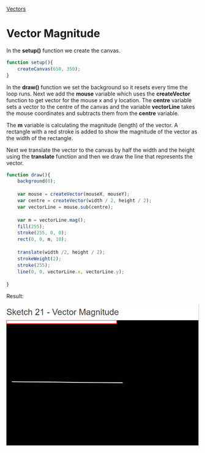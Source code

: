 [Vectors](../)

# Vector Magnitude

In the **setup()** function we create the canvas.

```js
function setup(){
    createCanvas(650, 350);
}
```
In the **draw()** function we set the background so it resets every time the loop runs. Next we add the **mouse** variable which uses the **createVector** function to get vector for the mouse x and y location. The **centre** variable sets a vector to the centre of the canvas and the variable **vectorLine** takes the mouse coordinates and subtracts them from the **centre** variable.

The **m** variable is calculating the magnitude (length) of the vector. A rectangle with a red stroke is added to show the magnitude of the vector as the width of the rectangle.

Next we translate the vector to the canvas by half the width and the height using the **translate** function and then we draw the line that represents the vector.

```js
function draw(){
    background(0);

    var mouse = createVector(mouseX, mouseY);
    var centre = createVector(width / 2, height / 2);
    var vectorLine = mouse.sub(centre);

    var m = vectorLine.mag();
    fill(255);
    stroke(255, 0, 0);
    rect(0, 0, m, 10);

    translate(width /2, height / 2);
    strokeWeight(2);
    stroke(255);
    line(0, 0, vectorLine.x, vectorLine.y);

}
```

Result:

![Vector Magnitude](img/Sketch21.PNG?raw=true " Vector Magnitude")
